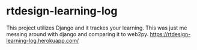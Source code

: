 # rtdesign-learning-log
This project utilizes Django and it trackes your learning. This was just me messing around with django and comparing it to web2py.
https://rtdesign-learning-log.herokuapp.com/
